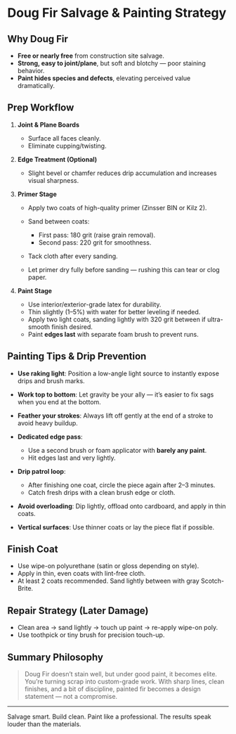 # Doug Fir Salvage & Painting Strategy

## Why Doug Fir

* **Free or nearly free** from construction site salvage.
* **Strong, easy to joint/plane**, but soft and blotchy — poor staining behavior.
* **Paint hides species and defects**, elevating perceived value dramatically.

## Prep Workflow

1. **Joint & Plane Boards**

   * Surface all faces cleanly.
   * Eliminate cupping/twisting.

2. **Edge Treatment (Optional)**

   * Slight bevel or chamfer reduces drip accumulation and increases visual sharpness.

3. **Primer Stage**

   * Apply two coats of high-quality primer (Zinsser BIN or Kilz 2).
   * Sand between coats:

     * First pass: 180 grit (raise grain removal).
     * Second pass: 220 grit for smoothness.
   * Tack cloth after every sanding.
   * Let primer dry fully before sanding — rushing this can tear or clog paper.

4. **Paint Stage**

   * Use interior/exterior-grade latex for durability.
   * Thin slightly (1–5%) with water for better leveling if needed.
   * Apply two light coats, sanding lightly with 320 grit between if ultra-smooth finish desired.
   * Paint **edges last** with separate foam brush to prevent runs.

## Painting Tips & Drip Prevention

* **Use raking light**: Position a low-angle light source to instantly expose drips and brush marks.
* **Work top to bottom**: Let gravity be your ally — it’s easier to fix sags when you end at the bottom.
* **Feather your strokes**: Always lift off gently at the end of a stroke to avoid heavy buildup.
* **Dedicated edge pass**:

  * Use a second brush or foam applicator with **barely any paint**.
  * Hit edges last and very lightly.
* **Drip patrol loop**:

  * After finishing one coat, circle the piece again after 2–3 minutes.
  * Catch fresh drips with a clean brush edge or cloth.
* **Avoid overloading**: Dip lightly, offload onto cardboard, and apply in thin coats.
* **Vertical surfaces**: Use thinner coats or lay the piece flat if possible.

## Finish Coat

* Use wipe-on polyurethane (satin or gloss depending on style).
* Apply in thin, even coats with lint-free cloth.
* At least 2 coats recommended. Sand lightly between with gray Scotch-Brite.

## Repair Strategy (Later Damage)

* Clean area → sand lightly → touch up paint → re-apply wipe-on poly.
* Use toothpick or tiny brush for precision touch-up.

## Summary Philosophy

> Doug Fir doesn’t stain well, but under good paint, it becomes elite. You’re turning scrap into custom-grade work. With sharp lines, clean finishes, and a bit of discipline, painted fir becomes a design statement — not a compromise.

---

Salvage smart. Build clean. Paint like a professional. The results speak louder than the materials.
